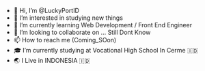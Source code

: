 - 👋 Hi, I’m @LuckyPortID
- 👀 I’m interested in studying new things
- 🌱 I’m currently learning Web Development / Front End Engineer
- 💞️ I’m looking to collaborate on ... Still Dont Know 
- 📫 How to reach me (Coming_SOon)
- 🎓 I’m currently studying at Vocational High School In Cerme 🇮🇩
- 🌏 I Live in INDONESIA 🇮🇩

<!---
LuckyPortID/LuckyPortID is a ✨ special ✨ repository because its `README.md` (this file) appears on your GitHub profile.
You can click the Preview link to take a look at your changes.
--->
